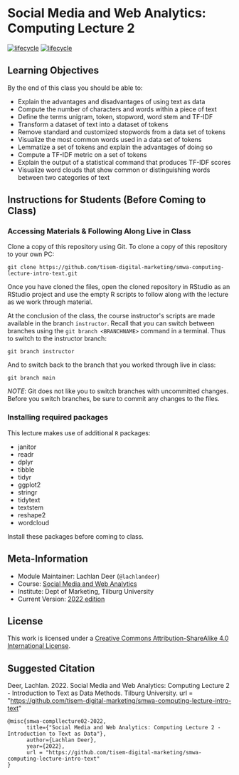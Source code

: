 # Social Media and Web Analytics: Computing Lecture 2

[![lifecycle](https://img.shields.io/badge/lifecycle-maturing-blue.svg)](https://www.tidyverse.org/lifecycle/#maturing)
[![lifecycle](https://img.shields.io/badge/version-2022-red.svg)]()

## Learning Objectives

By the end of this class you should be able to:

* Explain the advantages and disadvantages of using text as data
* Compute the number of characters and words within a piece of text
* Define the terms unigram, token, stopword, word stem and TF-IDF 
* Transform a dataset of text into a dataset of tokens
* Remove standard and customized stopwords from a data set of tokens
* Visualize the most common words used in a data set of tokens
* Lemmatize a set of tokens and explain the advantages of doing so
* Compute a TF-IDF metric on a set of tokens
* Explain the output of a statistical command that produces TF-IDF scores
* Visualize word clouds that show common or distinguishing words between two categories of text
## Instructions for Students (Before Coming to Class)

### Accessing Materials & Following Along Live in Class

Clone a copy of this repository using Git.
To clone a copy of this repository to your own PC:

```{bash, eval = FALSE}
git clone https://github.com/tisem-digital-marketing/smwa-computing-lecture-intro-text.git
```

Once you have cloned the files, open the cloned repository in RStudio as an RStudio project and use the empty R scripts to follow along with the lecture as we work through material.

At the conclusion of the class, the course instructor's scripts are made available in the branch `instructor`.
Recall that you can switch between branches using the `git branch <BRANCHNAME>` command in a terminal.
Thus to switch to the instructor branch:

```{bash}
git branch instructor
```

And to switch back to the branch that you worked through live in class:

```{bash}
git branch main
```

*NOTE*: Git does not like you to switch branches with uncommitted changes.
Before you switch branches, be sure to commit any changes to the files.

### Installing required packages

This lecture makes use of additional `R` packages:

* janitor 
* readr  
* dplyr 
* tibble
* tidyr  
* ggplot2
* stringr
* tidytext
* textstem  
* reshape2 
* wordcloud

Install these packages before coming to class.

## Meta-Information

* Module Maintainer: Lachlan Deer (`@lachlandeer`)
* Course: [Social Media and Web Analytics](https://tisem-digital-marketing.github.io/2022-smwa)
* Institute: Dept of Marketing, Tilburg University
* Current Version: [2022 edition](https://tisem-digital-marketing.github.io/2022-smwa)

## License

This work is licensed under a [Creative Commons Attribution-ShareAlike 4.0 International License](http://creativecommons.org/licenses/by-sa/4.0/).

## Suggested Citation

Deer, Lachlan. 2022. Social Media and Web Analytics: Computing Lecture 2 - Introduction to Text as Data Methods. Tilburg University. url = "https://github.com/tisem-digital-marketing/smwa-computing-lecture-intro-text"

```{r, engine='out', eval = FALSE}
@misc{smwa-compllecture02-2022,
      title={"Social Media and Web Analytics: Computing Lecture 2 - Introduction to Text as Data"},
      author={Lachlan Deer},
      year={2022},
      url = "https://github.com/tisem-digital-marketing/smwa-computing-lecture-intro-text"
}
```